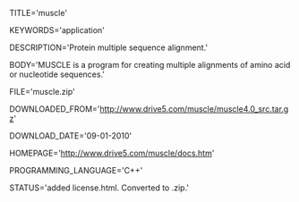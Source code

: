 
TITLE='muscle'

KEYWORDS='application'

DESCRIPTION='Protein multiple sequence alignment.'

BODY='MUSCLE is a program for creating multiple alignments of amino acid or nucleotide sequences.'

FILE='muscle.zip'

DOWNLOADED_FROM='http://www.drive5.com/muscle/muscle4.0_src.tar.gz'

DOWNLOAD_DATE='09-01-2010'

HOMEPAGE='http://www.drive5.com/muscle/docs.htm'

PROGRAMMING_LANGUAGE='C++'

STATUS='added license.html.
Converted to .zip.'